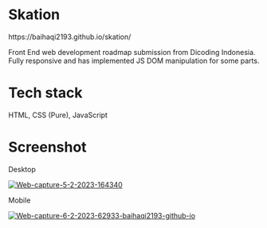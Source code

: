 # Skation
<p>https://baihaqi2193.github.io/skation/</p>
<p>Front End web development roadmap submission from Dicoding Indonesia.
Fully responsive and has implemented JS DOM manipulation for some parts.</p>

# Tech stack
<p>HTML, CSS (Pure), JavaScript</p>

# Screenshot
<p>Desktop</p>
<a href="https://ibb.co/TKLVbj4"><img src="https://i.ibb.co/CJ2kMCb/Web-capture-5-2-2023-164340.jpg" alt="Web-capture-5-2-2023-164340" border="0"></a>

<p>Mobile</p>
<a href="https://ibb.co/5WZ47SR"><img src="https://i.ibb.co/bgtmfCK/Web-capture-6-2-2023-62933-baihaqi2193-github-io.jpg" alt="Web-capture-6-2-2023-62933-baihaqi2193-github-io" border="0"></a>

